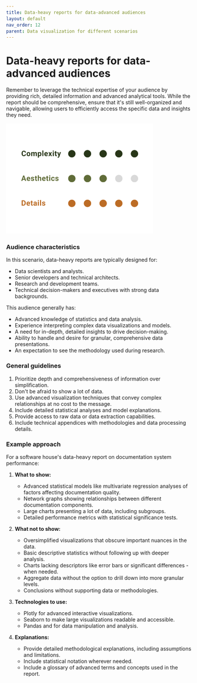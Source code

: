 ```yaml
---
title: Data-heavy reports for data-advanced audiences
layout: default
nav_order: 12
parent: Data visualization for different scenarios
---
```

# Data-heavy reports for data-advanced audiences

Remember to leverage the technical expertise of your audience by providing rich, detailed information and advanced analytical tools. While the report should be comprehensive, ensure that it's still well-organized and navigable, allowing users to efficiently access the specific data and insights they need.

![5/5 complexity, 3/5 aesthetics, 5/5 details](https://github.com/goooral/data_visualization_with_python/blob/main/images/prof2.png?raw=true)

### Audience characteristics
In this scenario, data-heavy reports are typically designed for:
- Data scientists and analysts.
- Senior developers and technical architects.
- Research and development teams.
- Technical decision-makers and executives with strong data backgrounds.

This audience generally has:
- Advanced knowledge of statistics and data analysis.
- Experience interpreting complex data visualizations and models.
- A need for in-depth, detailed insights to drive decision-making.
- Ability to handle and desire for granular, comprehensive data presentations.
- An expectation to see the methodology used during research.

### General guidelines
1. Prioritize depth and comprehensiveness of information over simplification.
2. Don't be afraid to show a lot of data.
3. Use advanced visualization techniques that convey complex relationships at no cost to the message.
4. Include detailed statistical analyses and model explanations.
5. Provide access to raw data or data extraction capabilities.
6. Include technical appendices with methodologies and data processing details.

### Example approach

For a software house's data-heavy report on documentation system performance:

1. **What to show:**
   - Advanced statistical models like multivariate regression analyses of factors affecting documentation quality.
   - Network graphs showing relationships between different documentation components.
   - Large charts presenting a lot of data, including subgroups.
   - Detailed performance metrics with statistical significance tests.

2. **What not to show:**
   - Oversimplified visualizations that obscure important nuances in the data.
   - Basic descriptive statistics without following up with deeper analysis.
   - Charts lacking descriptors like error bars or significant differences - when needed.
   - Aggregate data without the option to drill down into more granular levels.
   - Conclusions without supporting data or methodologies.

3. **Technologies to use:**
   - Plotly for advanced interactive visualizations.
   - Seaborn to make large visualizations readable and accessible.
   - Pandas and for data manipulation and analysis.

4. **Explanations:**
   - Provide detailed methodological explanations, including assumptions and limitations.
   - Include statistical notation wherever needed.
   - Include a glossary of advanced terms and concepts used in the report.